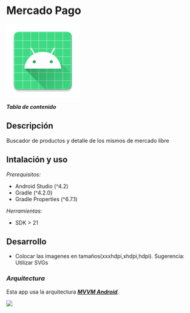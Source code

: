# Mercado Pago

![](app/src/main/res/mipmap-xxxhdpi/ic_launcher.png)

***Tabla de contenido***

## **Descripción**

Buscador de productos y detalle de los mismos de mercado libre

## **Intalación y uso**

*Prerequisitos:*

- Android Studio (^4.2)
- Gradle (^4.2.0)
- Gradle Properties (^6.7.1)

*Herramientas:*

- SDK > 21


## **Desarrollo**

- Colocar las imagenes en tamaños(xxxhdpi,xhdpi,hdpi). Sugerencia: Utilizar SVGs


### *Arquitectura*

Esta app usa la arquitectura [***MVVM Android***](https://www.journaldev.com/20292/android-mvvm-design-pattern).

![](https://media.geeksforgeeks.org/wp-content/uploads/20201002215007/MVVMSchema.png)
